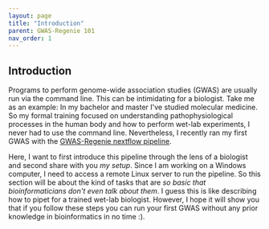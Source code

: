 ```yaml
---
layout: page
title: "Introduction"
parent: GWAS-Regenie 101
nav_order: 1
---
```


##  Introduction

Programs to perform genome-wide association studies (GWAS) are usually run via the command line. This can be intimidating for a biologist. Take me as an example: In my bachelor and master I've studied molecular medicine. So my formal training focused on understanding pathophysiological processes in the human body and how to perform wet-lab experiments, I never had to use the command line. Nevertheless, I recently ran my first GWAS with the [GWAS-Regenie nextflow pipeline](https://github.com/genepi/gwas-regenie).

Here, I want to first introduce this pipeline through the lens of a biologist and second share with you *my setup*. Since I am working on a Windows computer, I need to access a remote Linux server to run the pipeline. So this section will be about the kind of tasks that are *so basic that bioinformaticians don't even talk about them*. I guess this is like describing how to pipet for a trained wet-lab biologist. However, I hope it will show you that if you follow these steps you can run your first GWAS without any prior knowledge in bioinformatics in no time :).
